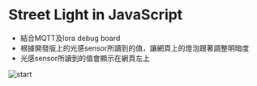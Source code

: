 # Street Light in JavaScript
- 結合MQTT及lora debug board
- 根據開發版上的光感sensor所讀到的值，讓網頁上的燈泡跟著調整明暗度
- 光感sensor所讀到的值會顯示在網頁左上

![start](https://i.imgur.com/QTeff39.png)
